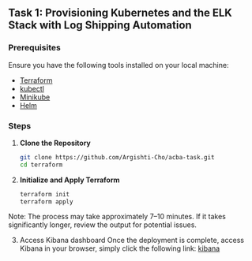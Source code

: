 ## Task 1: Provisioning Kubernetes and the ELK Stack with Log Shipping Automation

### Prerequisites

Ensure you have the following tools installed on your local machine:

- [Terraform](https://www.terraform.io/downloads.html)
- [kubectl](https://kubernetes.io/docs/tasks/tools/)
- [Minikube](https://minikube.sigs.k8s.io/docs/start/)
- [Helm](https://helm.sh/docs/intro/install/)

### Steps

1. **Clone the Repository**
   ```bash
   git clone https://github.com/Argishti-Cho/acba-task.git
   cd terraform

2. **Initialize and Apply Terraform**
    ```bash
    terraform init
    terraform apply

Note: The process may take approximately 7–10 minutes. If it takes significantly longer, review the output for potential issues.

3. Access Kibana dashboard
    Once the deployment is complete, access Kibana in your browser, simply click the following link: [kibana](http://kubernetes.kibana.internal)